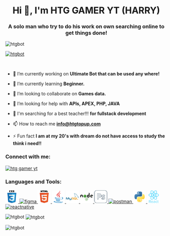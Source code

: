 <h1 align="center">Hi 👋, I'm HTG GAMER YT (HARRY)</h1>
<h3 align="center">A solo man who try to do his work on own searching online to get things done!</h3>

<p align="left"> <img src="https://komarev.com/ghpvc/?username=htgbot&label=Profile%20views&color=0e75b6&style=flat" alt="htgbot" /> </p>

<p align="left"> <a href="https://github.com/ryo-ma/github-profile-trophy"><img src="https://github-profile-trophy.vercel.app/?username=htgbot" alt="htgbot" /></a> </p>

<p align="left"> <a href="https://twitter.com/" target="blank"><img src="https://img.shields.io/twitter/follow/?logo=twitter&style=for-the-badge" alt="" /></a> </p>

- 🔭 I’m currently working on **Ultimate Bot that can be used any where!**

- 🌱 I’m currently learning **Beginner.**

- 👯 I’m looking to collaborate on **Games data.**

- 🤝 I’m looking for help with **APIs, APEX, PHP, JAVA**

- 💬 I'm searching for a best teacher!!! **for fullstack development**

- 📫 How to reach me **info@htgtopup.com**

- ⚡ Fun fact **I am at my 20's with dream do not have access to study the think i need!!**

<h3 align="left">Connect with me:</h3>
<p align="left">
<a href="https://www.youtube.com/c/htg gamer yt" target="blank"><img align="center" src="https://raw.githubusercontent.com/rahuldkjain/github-profile-readme-generator/master/src/images/icons/Social/youtube.svg" alt="htg gamer yt" height="30" width="40" /></a>
</p>

<h3 align="left">Languages and Tools:</h3>
<p align="left"> <a href="https://www.w3schools.com/css/" target="_blank" rel="noreferrer"> <img src="https://raw.githubusercontent.com/devicons/devicon/master/icons/css3/css3-original-wordmark.svg" alt="css3" width="40" height="40"/> </a> <a href="https://www.figma.com/" target="_blank" rel="noreferrer"> <img src="https://www.vectorlogo.zone/logos/figma/figma-icon.svg" alt="figma" width="40" height="40"/> </a> <a href="https://www.w3.org/html/" target="_blank" rel="noreferrer"> <img src="https://raw.githubusercontent.com/devicons/devicon/master/icons/html5/html5-original-wordmark.svg" alt="html5" width="40" height="40"/> </a> <a href="https://www.java.com" target="_blank" rel="noreferrer"> <img src="https://raw.githubusercontent.com/devicons/devicon/master/icons/java/java-original.svg" alt="java" width="40" height="40"/> </a> <a href="https://www.mysql.com/" target="_blank" rel="noreferrer"> <img src="https://raw.githubusercontent.com/devicons/devicon/master/icons/mysql/mysql-original-wordmark.svg" alt="mysql" width="40" height="40"/> </a> <a href="https://nodejs.org" target="_blank" rel="noreferrer"> <img src="https://raw.githubusercontent.com/devicons/devicon/master/icons/nodejs/nodejs-original-wordmark.svg" alt="nodejs" width="40" height="40"/> </a> <a href="https://www.photoshop.com/en" target="_blank" rel="noreferrer"> <img src="https://raw.githubusercontent.com/devicons/devicon/master/icons/photoshop/photoshop-line.svg" alt="photoshop" width="40" height="40"/> </a> <a href="https://postman.com" target="_blank" rel="noreferrer"> <img src="https://www.vectorlogo.zone/logos/getpostman/getpostman-icon.svg" alt="postman" width="40" height="40"/> </a> <a href="https://www.python.org" target="_blank" rel="noreferrer"> <img src="https://raw.githubusercontent.com/devicons/devicon/master/icons/python/python-original.svg" alt="python" width="40" height="40"/> </a> <a href="https://reactjs.org/" target="_blank" rel="noreferrer"> <img src="https://raw.githubusercontent.com/devicons/devicon/master/icons/react/react-original-wordmark.svg" alt="react" width="40" height="40"/> </a> <a href="https://reactnative.dev/" target="_blank" rel="noreferrer"> <img src="https://reactnative.dev/img/header_logo.svg" alt="reactnative" width="40" height="40"/> </a> </p>

<p><img align="left" src="https://github-readme-stats.vercel.app/api/top-langs?username=htgbot&show_icons=true&locale=en&layout=compact" alt="htgbot" /></p>

<p>&nbsp;<img align="center" src="https://github-readme-stats.vercel.app/api?username=htgbot&show_icons=true&locale=en" alt="htgbot" /></p>

<p><img align="center" src="https://github-readme-streak-stats.herokuapp.com/?user=htgbot&" alt="htgbot" /></p>


<!---
Htgbot/Htgbot is a ✨ special ✨ repository because its `README.md` (this file) appears on your GitHub profile.
You can click the Preview link to take a look at your changes.
--->
